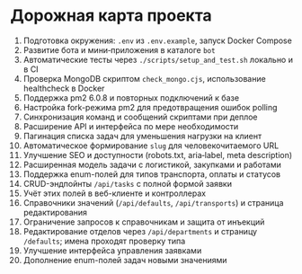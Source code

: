 <!-- Назначение файла: краткий план развития проекта. -->

# Дорожная карта проекта

1. Подготовка окружения: `.env` из `.env.example`, запуск Docker Compose
2. Развитие бота и мини‑приложения в каталоге `bot`
3. Автоматические тесты через `./scripts/setup_and_test.sh` локально и в CI
4. Проверка MongoDB скриптом `check_mongo.cjs`, использование healthcheck в Docker
5. Поддержка pm2 6.0.8 и повторных подключений к базе
6. Настройка fork-режима pm2 для предотвращения ошибок polling
7. Синхронизация команд и сообщений скриптами при деплое
8. Расширение API и интерфейса по мере необходимости
9. Пагинация списка задач для уменьшения нагрузки на клиент
10. Автоматическое формирование `slug` для человекочитаемого URL
11. Улучшение SEO и доступности (robots.txt, aria‑label, meta description)
12. Расширенная модель задачи с логистикой, закупками и работами
13. Поддержка enum-полей для типов транспорта, оплаты и статусов
14. CRUD-эндпойнты `/api/tasks` с полной формой заявки
15. Учёт этих полей в веб-клиенте и контроллерах
16. Справочники значений (`/api/defaults`, `/api/transports`) и страница редактирования
17. Ограничение запросов к справочникам и защита от инъекций
18. Редактирование отделов через `/api/departments` и страницу `/defaults`; имена проходят проверку типа
19. Улучшение интерфейса управления заявками
20. Дополнение enum-полей задач новыми значениями


